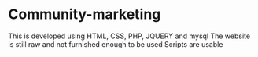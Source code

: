 # Community-marketing
This is developed using HTML, CSS, PHP, JQUERY and mysql
The website is still raw and not furnished enough to be used
Scripts are usable
